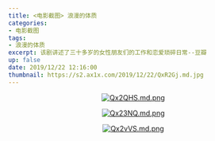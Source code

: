 ```yaml
---
title: <电影截图> 浪漫的体质
categories:
- 电影截图
tags: 
- 浪漫的体质
excerpt: 该剧讲述了三十多岁的女性朋友们的工作和恋爱琐碎日常--豆瓣
up: false
date: 2019/12/22 12:16:00
thumbnail: https://s2.ax1x.com/2019/12/22/QxR2Gj.md.jpg
---
```


  <div align="center">

[![Qx2QHS.md.png](https://s2.ax1x.com/2019/12/22/Qx2QHS.md.png)](https://imgchr.com/i/Qx2QHS)

  <div align="center">

[![Qx23NQ.md.png](https://s2.ax1x.com/2019/12/22/Qx23NQ.md.png)](https://imgchr.com/i/Qx23NQ)

  <div align="center">

[![Qx2vVS.md.png](https://s2.ax1x.com/2019/12/22/Qx2vVS.md.png)](https://imgchr.com/i/Qx2vVS)
